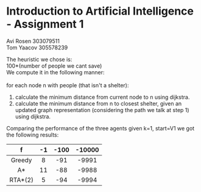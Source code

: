 # Introduction to Artificial Intelligence - Assignment 1
Avi Rosen 303079511<br>
Tom Yaacov 305578239<br>

The heuristic we chose is:<br>
100*(number of people we cant save)<br>
We compute it in the following manner:<br>
<br>
for each node n with people (that isn't a shelter):<br>
1. calculate the minimum distance from current node to n using dijkstra.<br>
2. calculate the minimum distance from n to closest shelter, given an updated graph representation (considering the path we talk at step 1) using dijkstra.<br>


Comparing the performance of the three agents given k=1, start=V1 we got the following results:<br>

| f | -1 | -100 | -10000 |
| :---: | :---: | :---: | :---: |
| Greedy | 8 | -91 | -9991 |
| A* | 11 | -88 | -9988 |
| RTA*(2) | 5 | -94 | -9994 |
